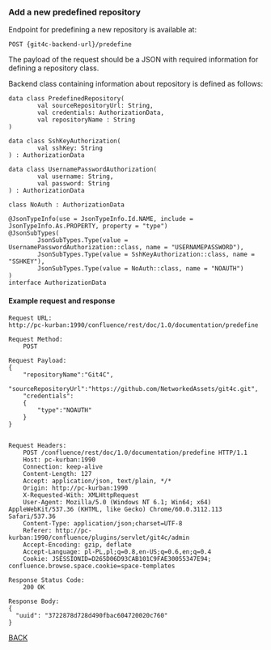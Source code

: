 
### Add a new predefined repository

Endpoint for predefining a new repository is available at:

```
POST {git4c-backend-url}/predefine
```


The payload of the request should be a JSON with required information for defining a repository class.

Backend class containing information about repository is defined as follows:

```
data class PredefinedRepository(
        val sourceRepositoryUrl: String,
        val credentials: AuthorizationData,
        val repositoryName : String
)

data class SshKeyAuthorization(
        val sshKey: String
) : AuthorizationData

data class UsernamePasswordAuthorization(
        val username: String,
        val password: String
) : AuthorizationData

class NoAuth : AuthorizationData

@JsonTypeInfo(use = JsonTypeInfo.Id.NAME, include = JsonTypeInfo.As.PROPERTY, property = "type")
@JsonSubTypes(
        JsonSubTypes.Type(value = UsernamePasswordAuthorization::class, name = "USERNAMEPASSWORD"),
        JsonSubTypes.Type(value = SshKeyAuthorization::class, name = "SSHKEY"),
        JsonSubTypes.Type(value = NoAuth::class, name = "NOAUTH")
)
interface AuthorizationData
```


#### Example request and response
```
Request URL:
http://pc-kurban:1990/confluence/rest/doc/1.0/documentation/predefine

Request Method:
    POST

Request Payload:
{
    "repositoryName":"Git4C",
    "sourceRepositoryUrl":"https://github.com/NetworkedAssets/git4c.git",
    "credentials":
    {
        "type":"NOAUTH"
    }
}


Request Headers:
    POST /confluence/rest/doc/1.0/documentation/predefine HTTP/1.1
    Host: pc-kurban:1990
    Connection: keep-alive
    Content-Length: 127
    Accept: application/json, text/plain, */*
    Origin: http://pc-kurban:1990
    X-Requested-With: XMLHttpRequest
    User-Agent: Mozilla/5.0 (Windows NT 6.1; Win64; x64) AppleWebKit/537.36 (KHTML, like Gecko) Chrome/60.0.3112.113 Safari/537.36
    Content-Type: application/json;charset=UTF-8
    Referer: http://pc-kurban:1990/confluence/plugins/servlet/git4c/admin
    Accept-Encoding: gzip, deflate
    Accept-Language: pl-PL,pl;q=0.8,en-US;q=0.6,en;q=0.4
    Cookie: JSESSIONID=D265D06D93CAB101C9FAE30055347E94; confluence.browse.space.cookie=space-templates

Response Status Code:
    200 OK

Response Body:
{
  "uuid": "3722878d728d490fbac604720020c760"
}
```

[BACK](../../../6.0%20-%20Runtime%20View.md)